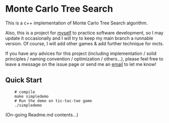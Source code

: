 # Monte Carlo Tree Search

This is a c++ implementation of Monte Carlo Tree Search algorithm.

Also, this is a project for [myself](https://github.com/072jiajia) to practice software development,
so I may update it occasionally and I will try to keep my main branch a runnable version.
Of course, I will add other games & add further technique for mcts.

If you have any advices for this project (including implementation / solid principles / naming convention / optimization / others...),
please feel free to leave a message on the issue page or send me an [email](mailto:jijiawu.cs@gmail.com) to let me know!

## Quick Start

```
    # compile
    make simpledemo
    # Run the demo on tic-tac-toe game
    ./simpledemo
```

(On-going Readme.md contents...)
